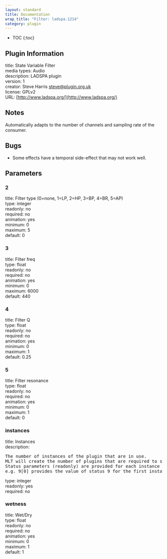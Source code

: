 ```yaml
---
layout: standard
title: Documentation
wrap_title: "Filter: ladspa.1214"
category: plugin
---
```

* TOC
{:toc}

## Plugin Information

title: State Variable Filter  
media types:
Audio  
description: LADSPA plugin  
version: 1  
creator: Steve Harris <steve@plugin.org.uk>  
license: GPLv2  
URL: [http://www.ladspa.org/](http://www.ladspa.org/)  

## Notes

Automatically adapts to the number of channels and sampling rate of the consumer.

## Bugs

* Some effects have a temporal side-effect that may not work well.


## Parameters

### 2

title: Filter type (0=none, 1=LP, 2=HP, 3=BP, 4=BR, 5=AP)    
type: integer  
readonly: no  
required: no  
animation: yes  
minimum: 0  
maximum: 5  
default: 0  

### 3

title: Filter freq    
type: float  
readonly: no  
required: no  
animation: yes  
minimum: 0  
maximum: 6000  
default: 440  

### 4

title: Filter Q    
type: float  
readonly: no  
required: no  
animation: yes  
minimum: 0  
maximum: 1  
default: 0.25  

### 5

title: Filter resonance    
type: float  
readonly: no  
required: no  
animation: yes  
minimum: 0  
maximum: 1  
default: 0  

### instances

title: Instances    
description:
<pre>
The number of instances of the plugin that are in use.
MLT will create the number of plugins that are required to support the number of audio channels.
Status parameters (readonly) are provided for each instance and are accessed by specifying the instance number after the identifier (starting at zero).
e.g. 9[0] provides the value of status 9 for the first instance.
</pre>
type: integer  
readonly: yes  
required: no  

### wetness

title: Wet/Dry    
type: float  
readonly: no  
required: no  
animation: yes  
minimum: 0  
maximum: 1  
default: 1  

